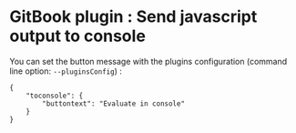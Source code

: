 GitBook plugin : Send javascript output to console
==============

You can set the button message with the plugins configuration (command line option: `--pluginsConfig`) :

```
{
    "toconsole": {
        "buttontext": "Evaluate in console"
    }
}
```